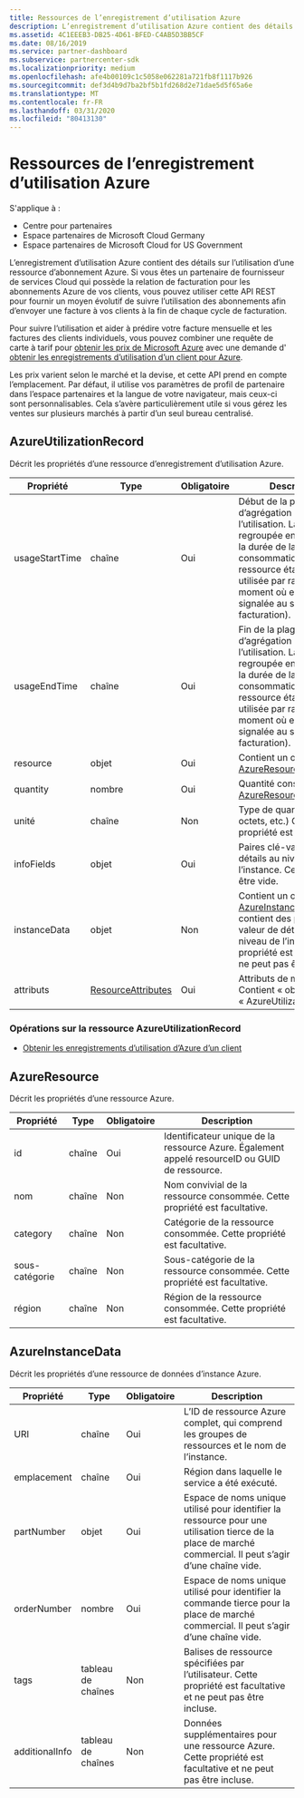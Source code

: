 ```yaml
---
title: Ressources de l’enregistrement d’utilisation Azure
description: L’enregistrement d’utilisation Azure contient des détails sur l’utilisation d’une ressource d’abonnement Azure.
ms.assetid: 4C1EEEB3-DB25-4D61-BFED-C4AB5D3BB5CF
ms.date: 08/16/2019
ms.service: partner-dashboard
ms.subservice: partnercenter-sdk
ms.localizationpriority: medium
ms.openlocfilehash: afe4b00109c1c5058e062281a721fb8f1117b926
ms.sourcegitcommit: def3d4b9d7ba2bf5b1fd268d2e71dae5d5f65a6e
ms.translationtype: MT
ms.contentlocale: fr-FR
ms.lasthandoff: 03/31/2020
ms.locfileid: "80413130"
---
```

# <a name="azure-utilization-record-resources"></a>Ressources de l’enregistrement d’utilisation Azure

S'applique à :

- Centre pour partenaires
- Espace partenaires de Microsoft Cloud Germany
- Espace partenaires de Microsoft Cloud for US Government

L’enregistrement d’utilisation Azure contient des détails sur l’utilisation d’une ressource d’abonnement Azure. Si vous êtes un partenaire de fournisseur de services Cloud qui possède la relation de facturation pour les abonnements Azure de vos clients, vous pouvez utiliser cette API REST pour fournir un moyen évolutif de suivre l’utilisation des abonnements afin d’envoyer une facture à vos clients à la fin de chaque cycle de facturation.

Pour suivre l’utilisation et aider à prédire votre facture mensuelle et les factures des clients individuels, vous pouvez combiner une requête de carte à tarif pour [obtenir les prix de Microsoft Azure](get-prices-for-microsoft-azure.md) avec une demande d' [obtenir les enregistrements d’utilisation d’un client pour Azure](get-a-customer-s-utilization-record-for-azure.md).

Les prix varient selon le marché et la devise, et cette API prend en compte l’emplacement. Par défaut, il utilise vos paramètres de profil de partenaire dans l’espace partenaires et la langue de votre navigateur, mais ceux-ci sont personnalisables. Cela s’avère particulièrement utile si vous gérez les ventes sur plusieurs marchés à partir d’un seul bureau centralisé.

## <a name="azureutilizationrecord"></a>AzureUtilizationRecord

Décrit les propriétés d’une ressource d’enregistrement d’utilisation Azure.

| Propriété       | Type                                      | Obligatoire | Description                                                                                                                                                                             |
|----------------|-------------------------------------------|----------|-----------------------------------------------------------------------------------------------------------------------------------------------------------------------------------------|
| usageStartTime | chaîne                                    | Oui      | Début de la plage horaire d’agrégation de l’utilisation. La réponse est regroupée en fonction de la durée de la consommation (lorsque la ressource était réellement utilisée par rapport au moment où elle a été signalée au système de facturation). |
| usageEndTime   | chaîne                                    | Oui      | Fin de la plage horaire d’agrégation de l’utilisation. La réponse est regroupée en fonction de la durée de la consommation (lorsque la ressource était réellement utilisée par rapport au moment où elle a été signalée au système de facturation).   |
| resource       | objet                                    | Oui      | Contient un objet [AzureResource](#azureresource) .                                                                                                                                     |
| quantity       | nombre                                    | Oui      | Quantité consommée du [AzureResource.](#azureresource)                                                                                                                           |
| unité           | chaîne                                    | Non       | Type de quantité (heures, octets, etc.) Cette propriété est facultative.                                                                                                                     |
| infoFields     | objet                                    | Oui      | Paires clé-valeur des détails au niveau de l’instance. Cet objet peut être vide.                                                                                                                    |
| instanceData   | objet                                    | Non       | Contient un objet [AzureInstanceData](#azureinstancedata) qui contient des paires clé-valeur de détails au niveau de l’instance. Cette propriété est facultative et ne peut pas être incluse.                  |
| attributs     | [ResourceAttributes](utility-resources.md#resourceattributes) | Oui      | Attributs de métadonnées. Contient « objectType » : « AzureUtilizationRecord »                                                                                                                |

### <a name="operations-on-the-azureutilizationrecord-resource"></a>Opérations sur la ressource AzureUtilizationRecord

- [Obtenir les enregistrements d’utilisation d’Azure d’un client](get-a-customer-s-utilization-record-for-azure.md)

## <a name="azureresource"></a>AzureResource

Décrit les propriétés d’une ressource Azure.

| Propriété    | Type   | Obligatoire | Description                                                                         |
|-------------|--------|----------|-------------------------------------------------------------------------------------|
| id          | chaîne | Oui      | Identificateur unique de la ressource Azure. Également appelé resourceID ou GUID de ressource. |
| nom        | chaîne | Non       | Nom convivial de la ressource consommée. Cette propriété est facultative.            |
| category    | chaîne | Non       | Catégorie de la ressource consommée. Cette propriété est facultative.                   |
| sous-catégorie | chaîne | Non       | Sous-catégorie de la ressource consommée. Cette propriété est facultative.               |
| région      | chaîne | Non       | Région de la ressource consommée. Cette propriété est facultative.                     |

## <a name="azureinstancedata"></a>AzureInstanceData

Décrit les propriétés d’une ressource de données d’instance Azure.

| Propriété       | Type             | Obligatoire | Description                                                                                                        |
|----------------|------------------|----------|--------------------------------------------------------------------------------------------------------------------|
| URI    | chaîne           | Oui      | L’ID de ressource Azure complet, qui comprend les groupes de ressources et le nom de l’instance.                   |
| emplacement       | chaîne           | Oui      | Région dans laquelle le service a été exécuté.                                                                               |
| partNumber     | objet           | Oui      | Espace de noms unique utilisé pour identifier la ressource pour une utilisation tierce de la place de marché commercial. Il peut s’agir d’une chaîne vide. |
| orderNumber    | nombre           | Oui      | Espace de noms unique utilisé pour identifier la commande tierce pour la place de marché commercial. Il peut s’agir d’une chaîne vide.          |
| tags           | tableau de chaînes | Non       | Balises de ressource spécifiées par l’utilisateur. Cette propriété est facultative et ne peut pas être incluse.                            |
| additionalInfo | tableau de chaînes | Non       | Données supplémentaires pour une ressource Azure. Cette propriété est facultative et ne peut pas être incluse.                          |